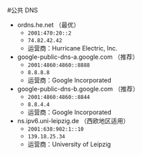 #公共 DNS
- ordns.he.net （最优） 
   - `2001:470:20::2` 
   - `74.82.42.42` 
   - 运营商：Hurricane Electric, Inc.
- google-public-dns-a.google.com （推荐）
   - `2001:4860:4860::8888`
   - `8.8.8.8`
   - 运营商：Google Incorporated
- google-public-dns-b.google.com （推荐）
   - `2001:4860:4860::8844`
   - `8.8.4.4`
   - 运营商：Google Incorporated
- ns.ipv6.uni-leipzig.de （西欧地区适用）
   - `2001:638:902:1::10`
   - `139.18.25.34`
   - 运营商：University of Leipzig

